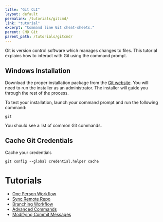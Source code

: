 ```yaml
---
title: "Git CLI"
layout: default
permalink: /tutorials/gitcmd/
link: "tutorial"
excerpt: "Command line Git cheat-sheets."
parent: CMD Git
parent_path: /tutorials/gitcmd/
---
```

Git is version control software which manages changes to files. This tutorial explains how to interact with Git using the command prompt.

## Windows Installation
Download the proper installation package from the [Git website](https://git-scm.com/download/win). You will need to run the installer as an administrator. The installer will guide you through the rest of the process.

To test your installation, launch your command prompt and run the following command:

```
git
```

You should see a list of common Git commands.

## Cache Git Credentials
Cache your credentials
```
git config --global credential.helper cache
```

# Tutorials

* [One Person Workflow](one-person-workflow.html)
* [Sync Remote Repo](sync-remote.html)
* [Branching Workflow](branching-workflow.html)
* [Advanced Commands](advanced-commands.html)
* [Modifying Commit Messages](modifying-commit-messages.html)
